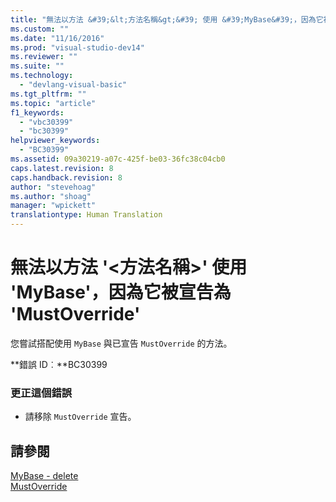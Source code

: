 ```yaml
---
title: "無法以方法 &#39;&lt;方法名稱&gt;&#39; 使用 &#39;MyBase&#39;，因為它被宣告為 &#39;MustOverride&#39; | Microsoft Docs"
ms.custom: ""
ms.date: "11/16/2016"
ms.prod: "visual-studio-dev14"
ms.reviewer: ""
ms.suite: ""
ms.technology: 
  - "devlang-visual-basic"
ms.tgt_pltfrm: ""
ms.topic: "article"
f1_keywords: 
  - "vbc30399"
  - "bc30399"
helpviewer_keywords: 
  - "BC30399"
ms.assetid: 09a30219-a07c-425f-be03-36fc38c04cb0
caps.latest.revision: 8
caps.handback.revision: 8
author: "stevehoag"
ms.author: "shoag"
manager: "wpickett"
translationtype: Human Translation
---
```

# 無法以方法 &#39;&lt;方法名稱&gt;&#39; 使用 &#39;MyBase&#39;，因為它被宣告為 &#39;MustOverride&#39;
您嘗試搭配使用 `MyBase` 與已宣告 `MustOverride` 的方法。  
  
 **錯誤 ID︰**BC30399  
  
### 更正這個錯誤  
  
-   請移除 `MustOverride` 宣告。  
  
## 請參閱  
 [MyBase \- delete](http://msdn.microsoft.com/zh-tw/52491d06-6451-4f6f-9aa6-8fab59bbc2b9)   
 [MustOverride](../../visual-basic/language-reference/modifiers/mustoverride.md)